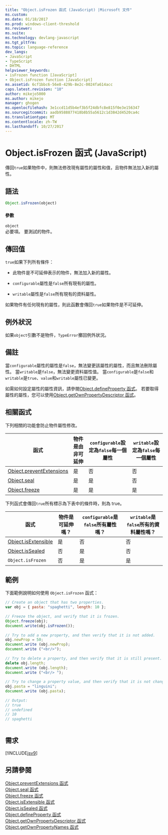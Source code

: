 ```yaml
---
title: "Object.isFrozen 函式 (JavaScript) |Microsoft 文件"
ms.custom: 
ms.date: 01/18/2017
ms.prod: windows-client-threshold
ms.reviewer: 
ms.suite: 
ms.technology: devlang-javascript
ms.tgt_pltfrm: 
ms.topic: language-reference
dev_langs:
- JavaScript
- TypeScript
- DHTML
helpviewer_keywords:
- isFrozen function [JavaScript]
- Object.isFrozen function [JavaScript]
ms.assetid: 6cf1bbc6-56e8-429b-8e2c-0024fa614acc
caps.latest.revision: "10"
author: mikejo5000
ms.author: mikejo
manager: ghogen
ms.openlocfilehash: 3e1ccd11d5b4ef3b5f24dbfc8e815f0e3e156347
ms.sourcegitcommit: aadb9588877418b8b55a5612c1d3842d4520ca4c
ms.translationtype: MT
ms.contentlocale: zh-TW
ms.lasthandoff: 10/27/2017
---
```

# <a name="objectisfrozen-function-javascript"></a>Object.isFrozen 函式 (JavaScript)
傳回`true`如果物件中，則無法修改現有屬性的屬性和值，且物件無法加入新的屬性。  
  
## <a name="syntax"></a>語法  
  
```JavaScript  
Object.isFrozen(object)  
```  
  
#### <a name="parameters"></a>參數  
 `object`  
 必要項。 要測試的物件。  
  
## <a name="return-value"></a>傳回值  
 `true`如果下列所有條件：  
  
-   此物件是不可延伸表示的物件，無法加入新的屬性。  
  
-   `configurable`屬性是`false`所有現有的屬性。  
  
-   `writable`屬性是`false`所有現有的資料屬性。  
  
 如果物件有任何現有的屬性，則此函數會傳回`true`如果物件是不可延伸。  
  
## <a name="exceptions"></a>例外狀況  
 如果`object`引數不是物件，`TypeError`擲回例外狀況。  
  
## <a name="remarks"></a>備註  
 當`configurable`屬性的屬性是`false`，無法變更該屬性的屬性，而且無法刪除屬性。 當`writable`是`false`，無法變更資料屬性值。 當`configurable`是`false`和`writable`是`true`、`value`和`writable`屬性已變更。  
  
 如需如何設定屬性的屬性資訊，請參閱[Object.defineProperty 函式](../../javascript/reference/object-defineproperty-function-javascript.md)。 若要取得屬性的屬性，您可以使用[Object.getOwnPropertyDescriptor 函式](../../javascript/reference/object-getownpropertydescriptor-function-javascript.md)。  
  
## <a name="related-functions"></a>相關函式  
 下列相關的功能會防止物件屬性修改。  
  
|函式|物件是由非可延伸|`configurable`設定為`false`每一個屬性|`writable`設定為`false`每一個屬性|  
|--------------|------------------------------------|--------------------------------------------------------|----------------------------------------------------|  
|[Object.preventExtensions](../../javascript/reference/object-preventextensions-function-javascript.md)|是|否|否|  
|[Object.seal](../../javascript/reference/object-seal-function-javascript.md)|是|是|否|  
|[Object.freeze](../../javascript/reference/object-freeze-function-javascript.md)|是|是|是|  
  
 下列函式會傳回`true`所有標示為下表中的條件時，則為 true。  
  
|函式|物件是可延伸嗎？|`configurable`是`false`所有屬性嗎？|`writable`是`false`所有的資料屬性嗎？|  
|--------------|---------------------------|---------------------------------------------------|----------------------------------------------------|  
|[Object.isExtensible](../../javascript/reference/object-isextensible-function-javascript.md)|是|否|否|  
|[Object.isSealed](../../javascript/reference/object-issealed-function-javascript.md)|否|是|否|  
|`Object.isFrozen`|否|是|是|  
  
## <a name="example"></a>範例  
 下面範例說明如何使用 `Object.isFrozen` 函式：  
  
```JavaScript  
// Create an object that has two properties.  
var obj = { pasta: "spaghetti", length: 10 };  
  
// Freeze the object, and verify that it is frozen.  
Object.freeze(obj);  
document.write(obj.isFrozen());  
  
// Try to add a new property, and then verify that it is not added.   
obj.newProp = 50;  
document.write (obj.newProp);  
document.write ("<br/>");  
  
// Try to delete a property, and then verify that it is still present.  
delete obj.length;  
document.write (obj.length);  
document.write ("<br/> ");  
  
// Try to change a property value, and then verify that it is not changed.  
obj.pasta = "linguini";  
document.write (obj.pasta);  
  
// Output:  
// true  
// undefined  
// 10  
// spaghetti  
  
```  
  
## <a name="requirements"></a>需求  
 [!INCLUDE[jsv9](../../javascript/includes/jsv9-md.md)]  
  
## <a name="see-also"></a>另請參閱  
 [Object.preventExtensions 函式](../../javascript/reference/object-preventextensions-function-javascript.md)   
 [Object.seal 函式](../../javascript/reference/object-seal-function-javascript.md)   
 [Object.freeze 函式](../../javascript/reference/object-freeze-function-javascript.md)   
 [Object.isExtensible 函式](../../javascript/reference/object-isextensible-function-javascript.md)   
 [Object.isSealed 函式](../../javascript/reference/object-issealed-function-javascript.md)   
 [Object.defineProperty 函式](../../javascript/reference/object-defineproperty-function-javascript.md)   
 [Object.getOwnPropertyDescriptor 函式](../../javascript/reference/object-getownpropertydescriptor-function-javascript.md)   
 [Object.getOwnPropertyNames 函式](../../javascript/reference/object-getownpropertynames-function-javascript.md)